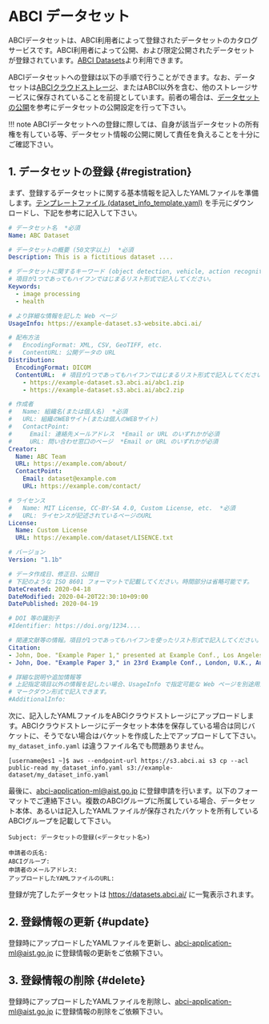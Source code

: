 
# ABCI データセット

ABCIデータセットは、ABCI利用者によって登録されたデータセットのカタログサービスです。ABCI利用者によって公開、および限定公開されたデータセットが登録されています。[ABCI Datasets](https://datasets.abci.ai)より利用できます。

ABCIデータセットへの登録は以下の手順で行うことができます。なお、データセットは[ABCIクラウドストレージ](abci-cloudstorage.md)、またはABCI以外を含む、他のストレージサービスに保存されていることを前提としています。前者の場合は、[データセットの公開](abci-cloudstorage/publishing-datasets.md)を参考にデータセットの公開設定を行って下さい。

!!! note
    ABCIデータセットへの登録に際しては、自身が該当データセットの所有権を有している等、データセット情報の公開に関して責任を負えることを十分にご確認下さい。


## 1. データセットの登録 {#registration}

まず、登録するデータセットに関する基本情報を記入したYAMLファイルを準備します。[テンプレートファイル (dataset_info_template.yaml)](https://datasets.abci.ai/dataset_info_template.yaml) を手元にダウンロードし、下記を参考に記入して下さい。

<!--UsageInfo には、後述の index.html または別途用意するページの URL を記入します。UsageInfo には、データファイルまたはデータファイルのリストが記載されているページの URL を記入します。-->

```yaml
# データセット名  *必須
Name: ABC Dataset

# データセットの概要 (50文字以上)  *必須
Description: This is a fictitious dataset ....

# データセットに関するキーワード (object detection, vehicle, action recognition, earth observation, etc.)  *必須
# 項目が1つであってもハイフンではじまるリスト形式で記入してください。
Keywords:
  - image processing
  - health

# より詳細な情報を記した Web ページ
UsageInfo: https://example-dataset.s3-website.abci.ai/

# 配布方法
#   EncodingFormat: XML, CSV, GeoTIFF, etc.
#   ContentURL: 公開データの URL
Distribution:
  EncodingFormat: DICOM
  ContentURL:  # 項目が1つであってもハイフンではじまるリスト形式で記入してください。
    - https://example-dataset.s3.abci.ai/abc1.zip
    - https://example-dataset.s3.abci.ai/abc2.zip

# 作成者
#   Name: 組織名(または個人名)  *必須
#   URL: 組織のWEBサイト(または個人のWEBサイト)
#   ContactPoint:
#     Email: 連絡先メールアドレス  *Email or URL のいずれかが必須
#     URL: 問い合わせ窓口のページ  *Email or URL のいずれかが必須
Creator:
  Name: ABC Team
  URL: https://example.com/about/
  ContactPoint:
    Email: dataset@example.com
    URL: https://example.com/contact/

# ライセンス
#   Name: MIT License, CC-BY-SA 4.0, Custom License, etc.  *必須
#   URL: ライセンスが記述されているページのURL
License:
  Name: Custom License
  URL: https://example.com/dataset/LISENCE.txt

# バージョン
Version: "1.1b"

# データ作成日、修正日、公開日
# 下記のような ISO 8601 フォーマットで記載してください。時間部分は省略可能です。
DateCreated: 2020-04-18
DateModified: 2020-04-20T22:30:10+09:00
DatePublished: 2020-04-19

# DOI 等の識別子
#Identifier: https://doi.org/1234....

# 関連文献等の情報。項目が1つであってもハイフンを使ったリスト形式で記入してください。
Citation: 
- John, Doe. "Example Paper 1," presented at Example Conf., Los Angeles, CA, USA, Oct. 8-10, 2020.
- John, Doe. "Example Paper 3," in 23rd Example Conf., London, U.K., Aug. 2015. [Online]. Available: https://example.com/papers/23-5.pdf

# 詳細な説明や追加情報等
# 上記指定項目以外の情報を記したい場合、UsageInfo で指定可能な Web ページを別途用意しない場合に、本項目に追加情報や詳細説明を自由に記述できます。
# マークダウン形式で記入できます。
#AdditionalInfo:
```

次に、記入したYAMLファイルをABCIクラウドストレージにアップロードします。ABCIクラウドストレージにデータセット本体を保存している場合は同じバケットに、そうでない場合はバケットを作成した上でアップロードして下さい。 `my_dataset_info.yaml` は違うファイル名でも問題ありません。

```
[username@es1 ~]$ aws --endpoint-url https://s3.abci.ai s3 cp --acl public-read my_dataset_info.yaml s3://example-dataset/my_dataset_info.yaml
```


最後に、<abci-application-ml@aist.go.jp> に登録申請を行います。以下のフォーマットでご連絡下さい。複数のABCIグループに所属している場合、データセット本体、あるいは記入したYAMLファイルが保存されたバケットを所有しているABCIグループを記載して下さい。

```text
Subject: データセットの登録(<データセット名>)

申請者の氏名: 
ABCIグループ: 
申請者のメールアドレス: 
アップロードしたYAMLファイルのURL: 
```

登録が完了したデータセットは <https://datasets.abci.ai/> に一覧表示されます。


## 2. 登録情報の更新 {#update}

登録時にアップロードしたYAMLファイルを更新し、<abci-application-ml@aist.go.jp>  に登録情報の更新をご依頼下さい。


## 3. 登録情報の削除 {#delete}

登録時にアップロードしたYAMLファイルを削除し、<abci-application-ml@aist.go.jp>  に登録情報の削除をご依頼下さい。

